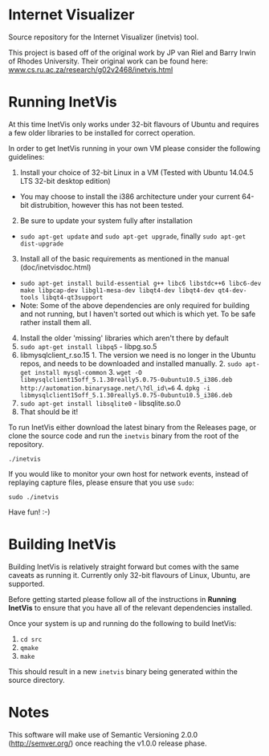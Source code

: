 # Internet Visualizer

Source repository for the Internet Visualizer (inetvis) tool.

This project is based off of the original work by JP van Riel and Barry Irwin of Rhodes University. Their original work can be found here: www.cs.ru.ac.za/research/g02v2468/inetvis.html

# Running InetVis

At this time InetVis only works under 32-bit flavours of Ubuntu and requires a few older libraries to be installed for correct operation.

In order to get InetVis running in your own VM please consider the following guidelines:

1. Install your choice of 32-bit Linux in a VM (Tested with Ubuntu 14.04.5 LTS 32-bit desktop edition)
  * You may choose to install the i386 architecture under your current 64-bit distrubition, however this has not been tested.
2. Be sure to update your system fully after installation
  * `sudo apt-get update` and `sudo apt-get upgrade`, finally `sudo apt-get dist-upgrade`
3. Install all of the basic requirements as mentioned in the manual (doc/inetvisdoc.html)
  * `sudo apt-get install build-essential g++ libc6 libstdc++6 libc6-dev make libpcap-dev libgl1-mesa-dev libqt4-dev libqt4-dev qt4-dev-tools libqt4-qt3support`
  * Note: Some of the above dependencies are only required for building and not running, but I haven't sorted out which is which yet. To be safe rather install them all.
4. Install the older 'missing' libraries which aren't there by default
  1. `sudo apt-get install libpq5` - libpg.so.5
  2. libmysqlclient_r.so.15
    1. The version we need is no longer in the Ubuntu repos, and needs to be downloaded and installed manually.
    2. `sudo apt-get install mysql-common`
    3. `wget -O libmysqlclient15off_5.1.30really5.0.75-0ubuntu10.5_i386.deb http://automation.binarysage.net/\?dl_id\=6`
    4. `dpkg -i libmysqlclient15off_5.1.30really5.0.75-0ubuntu10.5_i386.deb`
  3. `sudo apt-get install libsqlite0` - libsqlite.so.0
5. That should be it!

To run InetVis either download the latest binary from the Releases page, or clone the source code and run the `inetvis` binary from the root of the repository.

`./inetvis`

If you would like to monitor your own host for network events, instead of replaying capture files, please ensure that you use `sudo`:

`sudo ./inetvis`

Have fun! :-)

# Building InetVis

Building InetVis is relatively straight forward but comes with the same caveats as running it. Currently only 32-bit flavours of Linux, Ubuntu, are supported.

Before getting started please follow all of the instructions in **Running InetVis** to ensure that you have all of the relevant dependencies installed.

Once your system is up and running do the following to build InetVis:

1. `cd src`
2. `qmake`
3. `make`

This should result in a new `inetvis` binary being generated within the source directory.


# Notes

This software will make use of Semantic Versioning 2.0.0 (http://semver.org/) once reaching the v1.0.0 release phase. 